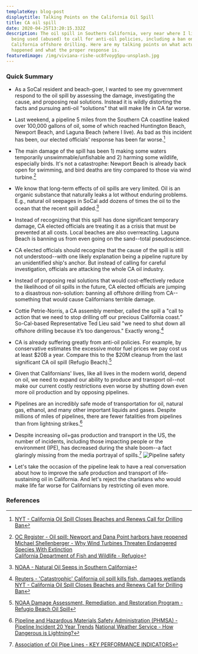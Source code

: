 ```yaml
---
templateKey: blog-post
displaytitle: Talking Points on the California Oil Spill
title: CA oil spill
date: 2020-04-25T13:20:15.332Z
description: The oil spill in Southern California, very near where I live, is
  being used (abused) to call for anti-oil policies, including a ban on
  California offshore drilling. Here are my talking points on what actually
  happened and what the proper response is.
featuredimage: /img/viviana-rishe-uc8fvoyg5pu-unsplash.jpg
---
```

### Quick Summary

- As a SoCal resident and beach-goer, I wanted to see my government respond to the oil spill by assessing the damage, investigating the cause, and proposing real solutions. Instead it is wildly distorting the facts and pursuing anti-oil "solutions" that will make life in CA far worse.

- Last weekend, a pipeline 5 miles from the Southern CA coastline leaked over 100,000 gallons of oil, some of which reached Huntington Beach, Newport Beach, and Laguna Beach (where I live). As bad as this incident has been, our elected officials' response has been far worse.[^1]

- The main damage of the spill has been 1) making some waters temporarily unswimmable/unfishable and 2) harming some wildlife, especially birds. It's not a catastrophe: Newport Beach is already back open for swimming, and bird deaths are tiny compared to those via wind turbine.[^2]

- We know that long-term effects of oil spills are very limited. Oil is an organic substance that naturally leaks a lot without enduring problems. E.g., natural oil seepages in SoCal add dozens of times the oil to the ocean that the recent spill added.[^3]

- Instead of recognizing that this spill has done significant temporary damage, CA elected officials are treating it as a crisis that must be prevented at all costs. Local beaches are also overreacting. Laguna Beach is banning us from even going on the sand--total pseudoscience.

- CA elected officials should recognize that the cause of the spill is still not understood--with one likely explanation being a pipeline rupture by an unidentified ship's anchor. But instead of calling for careful investigation, officials are attacking the whole CA oil industry.

- Instead of proposing real solutions that would cost-effectively reduce the likelihood of oil spills in the future, CA elected officials are jumping to a disastrous non-solution: banning all offshore drilling from CA--something that would cause Californians terrible damage.

- Cottie Petrie-Norris, a CA assembly member, called the spill a "call to action that we need to stop drilling off our precious California coast.” So-Cal-based Representative Ted Lieu said "we need to shut down all offshore drilling because it’s too dangerous." Exactly wrong.[^4]

- CA is already suffering greatly from anti-oil policies. For example, by conservative estimates the excessive motor fuel prices we pay cost us at least $20B a year. Compare this to the $20M cleanup from the last significant CA oil spill (Refugio Beach).[^5]

- Given that Californians' lives, like all lives in the modern world, depend on oil, we need to expand our ability to produce and transport oil--not make our current costly restrictions even worse by shutting down even more oil production and by opposing pipelines.

- Pipelines are an incredibly safe mode of transportation for oil, natural gas, ethanol, and many other important liquids and gases. Despite millions of miles of pipelines, there are fewer fatalities from pipelines than from lightning strikes.[^6]

- Despite increasing oil+gas production and transport in the US, the number of incidents, including those impacting people or the environment (IPE), has decreased during the shale boom--a fact glaringly missing from the media portrayal of spills.[^7]
![Pipeline safety](/img/ca-spill1.jpeg)

- Let's take the occasion of the pipeline leak to have a real conversation about how to improve the safe production and transport of life-sustaining oil in California. And let's reject the charlatans who would make life far worse for Californians by restricting oil even more.

### References

[^1]: [NYT - California Oil Spill Closes Beaches and Renews Call for Drilling Ban](https://www.nytimes.com/2021/10/04/us/california-oil-spill-beach.html)

[^2]:
    [OC Register - Oil spill: Newport and Dana Point harbors have reopened](https://www.ocregister.com/2021/10/08/oil-spill-more-beaches-reopened-newport-and-dana-point-harbors-to-follow-soon/)\
    [Michael Shellenberger - Why Wind Turbines Threaten Endangered Species With Extinction](https://www.forbes.com/sites/michaelshellenberger/2019/06/26/why-wind-turbines-threaten-endangered-species-with-extinction/)\
    [California Department of Fish and Wildlife - Refugio](https://wildlife.ca.gov/OSPR/NRDA/Refugio)

[^3]: [NOAA - Natural Oil Seeps in Southern California](https://incidentnews.noaa.gov/incident/8934/22546/26338)

[^4]:
    [Reuters - 'Catastrophic' California oil spill kills fish, damages wetlands](https://www.reuters.com/world/us/major-oil-spill-washes-ashore-california-killing-wildlife-2021-10-03/)
    [NYT - California Oil Spill Closes Beaches and Renews Call for Drilling Ban](https://www.nytimes.com/2021/10/04/us/california-oil-spill-beach.html)

[^5]: [NOAA Damage Assessment, Remediation, and Restoration Program - Refugio Beach Oil Spill](https://darrp.noaa.gov/oil-spills/refugio-beach-oil-spill)

[^6]: 
    [Pipeline and Hazardous Materials Safety Administration (PHMSA) - Pipeline Incident 20 Year Trends](https://www.phmsa.dot.gov/data-and-statistics/pipeline/pipeline-incident-20-year-trends)
    [National Weather Service - How Dangerous is Lightning?](https://www.weather.gov/safety/lightning-odds)

[^7]: [Association of Oil Pipe Lines - KEY PERFORMANCE INDICATORS](https://www.aopl.org/page/safety-record)